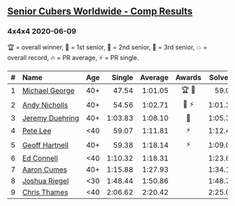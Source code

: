 <style>table {white-space: nowrap;}</style>

## [Senior Cubers Worldwide - Comp Results](/scw-comp/results/)
### 4x4x4 2020-06-09

🏆 = overall winner, 🥇 = 1st senior, 🥈 = 2nd senior, 🥉 = 3rd senior, 💥 = overall record, 🔥 = PR average, ⚡ = PR single.

| # | Name | Age | Single | Average | Awards | Solve 1 | Solve 2 | Solve 3 | Solve 4 | Solve 5 | Video |
| :--: | :-- | :--: | --: | --: | :--: | --: | --: | --: | --: | --: | :-- |
| 1 | [Michael George](../../persons/michael_george/444.md) | 40+ | 47.54 | 1:01.05 | 🏆 🥇 | 59.03 | 1:02.76 | 1:01.37 | 47.54 | 1:03.24 | [Link](https://www.facebook.com/events/1130228284009045/permalink/1133582403673633/) |
| 2 | [Andy Nicholls](../../persons/andy_nicholls/444.md) | 40+ | 54.56 | 1:02.71 | 🥈 ⚡ | 1:01.35 | 1:04.48 | 54.56 | 1:10.56 | 1:02.30 | [Link](https://www.facebook.com/events/1130228284009045/permalink/1131107933921080/) |
| 3 | [Jeremy Duehring](../../persons/jeremy_duehring/444.md) | 40+ | 1:03.83 | 1:08.10 | 🥉 | 1:05.38 | 1:13.04 | 1:03.83 | 1:29.03 | 1:05.89 | [Link](https://www.facebook.com/jeremy.duehring/videos/10160093079532846/) |
| 4 | [Pete Lee](../../persons/pete_lee/444.md) | <40 | 59.07 | 1:11.81 | ⚡ | 1:12.44 | 1:18.87 | 59.07 | 1:10.70 | 1:12.28 | [Link](https://www.facebook.com/events/1130228284009045/permalink/1132826750415865/) |
| 5 | [Geoff Hartnell](../../persons/geoff_hartnell/444.md) | 40+ | 59.38 | 1:18.14 | ⚡ | 1:09.04 | 1:30.68 | 1:14.69 | 1:45.62 | 59.38 | [Link](https://www.facebook.com/events/1130228284009045/permalink/1132603220438218/) |
| 6 | [Ed Connell](../../persons/ed_connell/444.md) | <40 | 1:10.32 | 1:18.31 |  | 1:23.60 | 1:23.99 | 1:10.32 | 1:19.45 | 1:11.88 | [Link](https://www.facebook.com/events/1130228284009045/permalink/1133579520340588/) |
| 7 | [Aaron Cumes](../../persons/aaron_cumes/444.md) | 40+ | 1:15.88 | 1:27.93 |  | 1:34.18 | 1:22.76 | 1:37.30 | 1:15.88 | 1:26.85 | [Link](https://www.facebook.com/events/1130228284009045/permalink/1130333223998551/) |
| 8 | [Joshua Riegel](../../persons/joshua_riegel/444.md) | <30 | 1:48.44 | 1:50.86 |  | 1:48.72 | 1:55.42 | 1:48.44 | DNS | DNS | [Link](https://www.facebook.com/events/1130228284009045/permalink/1135197253512148/) |
| 9 | [Chris Thames](../../persons/chris_thames/444.md) | <40 | 2:06.62 | 2:20.42 |  | 2:25.05 | 2:06.62 | 2:29.59 | DNS | DNS | [Link](https://www.facebook.com/events/1130228284009045/permalink/1133642983667575/) |

<!-- Global site tag (gtag.js) - Google Analytics -->
<script async src="https://www.googletagmanager.com/gtag/js?id=UA-86348435-3"></script>
<script>window.dataLayer = window.dataLayer || []; function gtag() {dataLayer.push(arguments);} gtag('js', new Date()); gtag('config', 'UA-86348435-3');</script>
